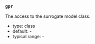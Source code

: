 ### `gpr`

The access to the surrogate model class. 

  - type: class
  - default: -
  - typical range: -
